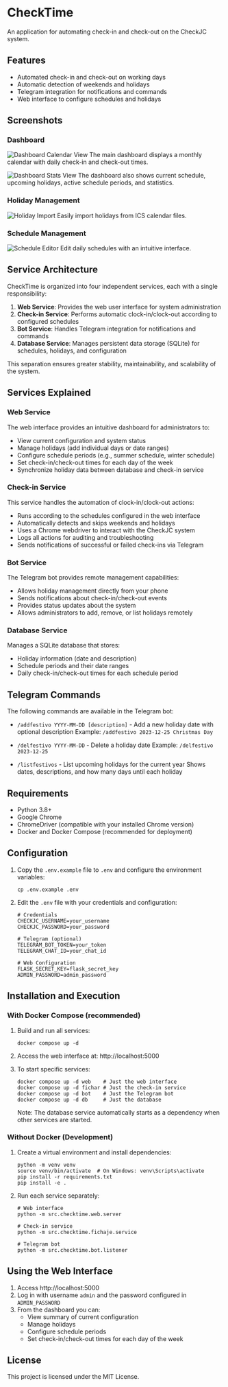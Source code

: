 # CheckTime

An application for automating check-in and check-out on the CheckJC system.

## Features

- Automated check-in and check-out on working days
- Automatic detection of weekends and holidays
- Telegram integration for notifications and commands
- Web interface to configure schedules and holidays

## Screenshots

### Dashboard
![Dashboard Calendar View](docs/screenshots/dashboard-calendar.png)
The main dashboard displays a monthly calendar with daily check-in and check-out times.

![Dashboard Stats View](docs/screenshots/dashboard-stats.png)
The dashboard also shows current schedule, upcoming holidays, active schedule periods, and statistics.

### Holiday Management
![Holiday Import](docs/screenshots/holiday-import.png)
Easily import holidays from ICS calendar files.

### Schedule Management
![Schedule Editor](docs/screenshots/schedule-editor.png)
Edit daily schedules with an intuitive interface.

## Service Architecture

CheckTime is organized into four independent services, each with a single responsibility:

1. **Web Service**: Provides the web user interface for system administration
2. **Check-in Service**: Performs automatic clock-in/clock-out according to configured schedules
3. **Bot Service**: Handles Telegram integration for notifications and commands
4. **Database Service**: Manages persistent data storage (SQLite) for schedules, holidays, and configuration

This separation ensures greater stability, maintainability, and scalability of the system.

## Services Explained

### Web Service
The web interface provides an intuitive dashboard for administrators to:
- View current configuration and system status
- Manage holidays (add individual days or date ranges)
- Configure schedule periods (e.g., summer schedule, winter schedule)
- Set check-in/check-out times for each day of the week
- Synchronize holiday data between database and check-in service

### Check-in Service
This service handles the automation of clock-in/clock-out actions:
- Runs according to the schedules configured in the web interface
- Automatically detects and skips weekends and holidays
- Uses a Chrome webdriver to interact with the CheckJC system
- Logs all actions for auditing and troubleshooting
- Sends notifications of successful or failed check-ins via Telegram

### Bot Service
The Telegram bot provides remote management capabilities:
- Allows holiday management directly from your phone
- Sends notifications about check-in/check-out events
- Provides status updates about the system
- Allows administrators to add, remove, or list holidays remotely

### Database Service
Manages a SQLite database that stores:
- Holiday information (date and description)
- Schedule periods and their date ranges
- Daily check-in/check-out times for each schedule period

## Telegram Commands

The following commands are available in the Telegram bot:

- `/addfestivo YYYY-MM-DD [description]` - Add a new holiday date with optional description
  Example: `/addfestivo 2023-12-25 Christmas Day`

- `/delfestivo YYYY-MM-DD` - Delete a holiday date
  Example: `/delfestivo 2023-12-25`

- `/listfestivos` - List upcoming holidays for the current year
  Shows dates, descriptions, and how many days until each holiday

## Requirements

- Python 3.8+
- Google Chrome
- ChromeDriver (compatible with your installed Chrome version)
- Docker and Docker Compose (recommended for deployment)

## Configuration

1. Copy the `.env.example` file to `.env` and configure the environment variables:
   ```
   cp .env.example .env
   ```

2. Edit the `.env` file with your credentials and configuration:
   ```
   # Credentials
   CHECKJC_USERNAME=your_username
   CHECKJC_PASSWORD=your_password
   
   # Telegram (optional)
   TELEGRAM_BOT_TOKEN=your_token
   TELEGRAM_CHAT_ID=your_chat_id
   
   # Web Configuration
   FLASK_SECRET_KEY=flask_secret_key
   ADMIN_PASSWORD=admin_password
   ```

## Installation and Execution

### With Docker Compose (recommended)

1. Build and run all services:
   ```
   docker compose up -d
   ```

2. Access the web interface at: http://localhost:5000

3. To start specific services:
   ```
   docker compose up -d web    # Just the web interface
   docker compose up -d fichar # Just the check-in service
   docker compose up -d bot    # Just the Telegram bot
   docker compose up -d db     # Just the database
   ```

   Note: The database service automatically starts as a dependency when other services are started.

### Without Docker (Development)

1. Create a virtual environment and install dependencies:
   ```
   python -m venv venv
   source venv/bin/activate  # On Windows: venv\Scripts\activate
   pip install -r requirements.txt
   pip install -e .
   ```

2. Run each service separately:
   ```
   # Web interface
   python -m src.checktime.web.server
   
   # Check-in service
   python -m src.checktime.fichaje.service
   
   # Telegram bot
   python -m src.checktime.bot.listener
   ```

## Using the Web Interface

1. Access http://localhost:5000
2. Log in with username `admin` and the password configured in `ADMIN_PASSWORD`
3. From the dashboard you can:
   - View summary of current configuration
   - Manage holidays
   - Configure schedule periods
   - Set check-in/check-out times for each day of the week

## License

This project is licensed under the MIT License. 